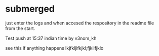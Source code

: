 # submerged
 just enter the logs and when accesed the respository in the readme file from the start.

Test push at 15:37 indian time by v3nom_kh

see this if anything happens
lkjfkljlfkjkl;fjklifjklo